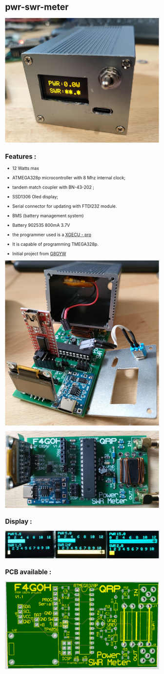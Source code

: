 # pwr-swr-meter

![swr3](images/swr3.jpg "Main board1")

## Features :

- 12 Watts max
- ATMEGA328p microcontroller with 8 Mhz internal clock;
- tandem match coupler with BN-43-202 ;
- SSD1306 Oled display;
- Serial connector for updating with FTDI232 module.
- BMS (battery management system)
- Battery 902535 800mA 3.7V

- the programmer used is a [XGECU - pro](https://www.aliexpress.com/premium/XGecu.html)
- It is capable of programming TMEGA328p.

- Initial project from [G8GYW](https://github.com/G8GYW/g8gyw.github.io)

![total](images/total.jpg "Main board")

![swr2](images/swr2.jpg "Main board2")

## Display :

![display](images/pwr_swr.jpg "display")

## PCB available :

![PCB](images/swrQRP_PCB.png "pcb")


